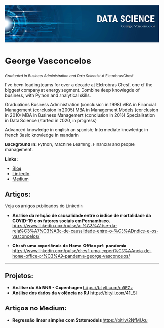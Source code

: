 <p align="center">
  <img src="banner.png" >
</p>

# George Vasconcelos
<sub>*Graduated in Business Administration and Data Scientist* at Eletrobras Chesf</sub>

I've been leading teams for over a decade at Eletrobras Chesf, one of the biggest company at energy segment.
Combine deep knowlegde of business, with Python and analytical skills. 

Graduations
Business Administration (conclusion in 1998)
MBA in Financial Management (conclusion in 2005)
MBA in Management Models (conclusion in 2010)
MBA in Business Management (conclusion in 2016)
Specialization in Data Science (started in 2020, in progress)

Advanced knowledge in english an spanish;
Intermediate knowledge in french
Basic knowledge in mandarin

**Background in:** Python, Machine Learning, Financial and people management.

**Links:**
* [Blog](http://)
* [LinkedIn](https://www.linkedin.com/in/george-vasconcelos-5b922a8b)
* [Medium](https://medium.com/@geovasconcelos)

## Artigos:
Veja os artigos publicados do LinkedIn

* **Análise da relação de causalidade entre o índice de mortalidade da COVID-19 e os fatores sociais em Pernambuco.** https://www.linkedin.com/pulse/an%C3%A1lise-da-rela%C3%A7%C3%A3o-de-causalidade-entre-o-%C3%ADndice-e-os-vasconcelos/

* **Chesf: uma experiência de Home-Office pré-pandemia** https://www.linkedin.com/pulse/chesf-uma-experi%C3%AAncia-de-home-office-pr%C3%A9-pandemia-george-vasconcelos/
---
## Projetos:
* **Análise do Air BNB - Copenhagen** https://bityli.com/m6EZz
* **Análise dos dados da violência no RJ** https://bityli.com/41LSl

## Artigos no Medium:
* **Regressão linear simples com Statsmodels** https://bit.ly/2NfMUxu

